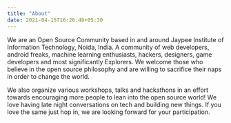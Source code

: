```yaml
---
title: "About"
date: 2021-04-15T16:26:49+05:30
---
```


We are an Open Source Community based in and around Jaypee Institute of Information Technology, Noida, India. A community of web developers, android freaks, machine learning enthusiasts, hackers, designers, game developers and most significantly Explorers. We welcome those who believe in the open source philosophy and are willing to sacrifice their naps in order to change the world.

We also organize various workshops, talks and hackathons in an effort towards encouraging more people to lean into the open source world! We love having late night conversations on tech and building new things. If you love the same just hop in, we are looking forward for your participation.